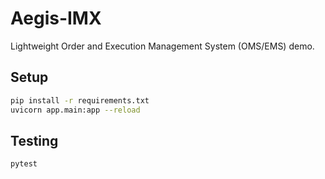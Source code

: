 # Aegis-IMX

Lightweight Order and Execution Management System (OMS/EMS) demo.

## Setup

```bash
pip install -r requirements.txt
uvicorn app.main:app --reload
```

## Testing

```bash
pytest
```
